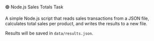  🟢 Node.js Sales Totals Task

A simple Node.js script that reads sales transactions from a JSON file,  
calculates total sales per product, and writes the results to a new file.

Results will be saved in `data/results.json`.




